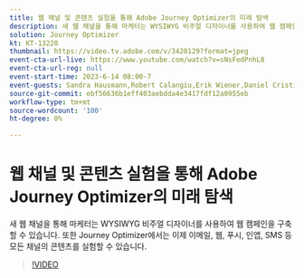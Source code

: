 ```yaml
---
title: 웹 채널 및 콘텐츠 실험을 통해 Adobe Journey Optimizer의 미래 탐색
description: 새 웹 채널을 통해 마케터는 WYSIWYG 비주얼 디자이너를 사용하여 웹 캠페인을 구축할 수 있습니다. 또한 Journey Optimizer에서는 이제 이메일, 웹, 푸시, 인앱, SMS 등 모든 채널의 콘텐츠를 실험할 수 있습니다.
solution: Journey Optimizer
kt: KT-13220
thumbnail: https://video.tv.adobe.com/v/3420129?format=jpeg
event-cta-url-live: https://www.youtube.com/watch?v=sNsFedPnhL8
event-cta-url-reg: null
event-start-time: 2023-6-14 08:00-7
event-guests: Sandra Hausmann,Robert Calangiu,Erik Wiener,Daniel Cristian Popescu
source-git-commit: ebf56636b1eff403aebdda4e3417fdf12a0955eb
workflow-type: tm+mt
source-wordcount: '100'
ht-degree: 0%

---
```


# 웹 채널 및 콘텐츠 실험을 통해 Adobe Journey Optimizer의 미래 탐색

새 웹 채널을 통해 마케터는 WYSIWYG 비주얼 디자이너를 사용하여 웹 캠페인을 구축할 수 있습니다. 또한 Journey Optimizer에서는 이제 이메일, 웹, 푸시, 인앱, SMS 등 모든 채널의 콘텐츠를 실험할 수 있습니다.

>[!VIDEO](https://video.tv.adobe.com/v/3420129/?learn=on)
